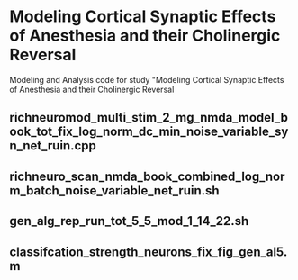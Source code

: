 # Modeling Cortical Synaptic Effects of Anesthesia and their Cholinergic Reversal
Modeling and Analysis code for study "Modeling Cortical Synaptic Effects of Anesthesia and their Cholinergic Reversal

## richneuromod_multi_stim_2_mg_nmda_model_book_tot_fix_log_norm_dc_min_noise_variable_syn_net_ruin.cpp


## richneuro_scan_nmda_book_combined_log_norm_batch_noise_variable_net_ruin.sh


## gen_alg_rep_run_tot_5_5_mod_1_14_22.sh


## classifcation_strength_neurons_fix_fig_gen_al5.m
